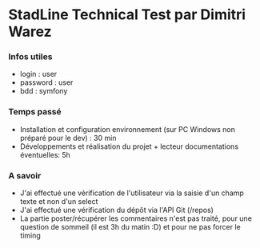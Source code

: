 # StadLine Technical Test par Dimitri Warez

### Infos utiles

* login : user
* password : user
* bdd : symfony

### Temps passé

* Installation et configuration environnement (sur PC Windows non préparé pour le dev) : 30 min
* Développements et réalisation du projet + lecteur documentations éventuelles: 5h

### A savoir

* J'ai effectué une vérification de l'utilisateur via la saisie d'un champ texte et non d'un select
* J'ai effectué une vérification du dépôt via l'API Git (/repos)
* La partie poster/récupérer les commentaires n'est pas traité, pour une question de sommeil (il est 3h du matin :D) et pour ne pas forcer le timing
